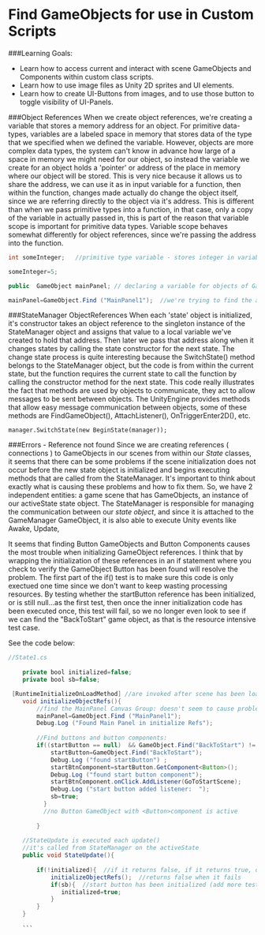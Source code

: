 # Find GameObjects for use in Custom Scripts

###Learning Goals:
- Learn how to access current and interact with scene GameObjects and Components within custom class scripts.
- Learn how to use image files as Unity 2D sprites and UI elements.
- Learn how to create UI-Buttons from images, and to use those button to toggle visibility of UI-Panels.


###Object References
When we create object references, we're creating a variable that stores a memory address for an object.  For primitive data-types, variables are a labeled space in memory that stores data of the type that we specified when we defined the variable.  However, objects are more complex data types, the system can't know in advance how large of a space in memory we might need for our object, so instead the variable we create for an object holds a 'pointer' or address of the place in memory where our object will be stored.  This is very nice because it allows us to share the address, we can use it as in input variable for a function, then within the function, changes made actually do change the object itself, since we are referring directly to the object via it's address.  This is different than when we pass primitive types into a function, in that case, only a copy of the variable in actually passed in, this is part of the reason that variable scope is important for primitive data types.  Variable scope behaves somewhat  differently for object references, since we're passing the address into the function. 

```java
int someInteger;   //primitive type variable - stores integer in variable's memory space

someInteger=5;

public  GameObject mainPanel; // declaring a variable for objects of GameObject type.

mainPanel=GameObject.Find ("MainPanel1");  //we're trying to find the address of the GameObject, so we can interact with it by calling it's methods or changing it's properties.

```

###StateManager ObjectReferences
When each 'state' object is initialized, it's constructor takes an object reference to the singleton instance of the StateManager object and assigns that value to a local variable we've created to hold that address. Then later  we pass that address along when it changes states by calling the state constructor for the next state.  The change state process is quite interesting because the SwitchState() method belongs to the StateManager object, but the code is from within the current state, but the function requires the current state to call the function by calling the constructor method for the next state.  This code really illustrates the fact that methods are used by objects to communicate, they act to allow messages to be sent between objects. 
The UnityEngine provides methods that allow easy message communication between objects, some of these methods are FindGameObject(), AttachListener(), OnTriggerEnter2D(), etc.

```
manager.SwitchState(new BeginState(manager));
```

###Errors - Reference not found
Since we are creating references ( connections ) to GameObjects in our scenes from within our *State* classes, it seems that there can be some problems if the scene initialization does not occur before the new state object is initialized and begins executing methods that are called from the StateManager.  It's important to think about exactly what is causing these problems and how to fix them.  So, we have 2 independent entities:  a game scene that has GameObjects, an instance of our activeState state object.  The StateManager is responsible for managing the communication between our *state object*, and since it is attached to the GameManager GameObject, it is also able to execute Unity events like Awake, Update,  


It seems that finding Button GameObjects and Button Components causes the most trouble when initializing GameObject references.  I think that by wrapping the initialization of these references in an if statement where you check to verify the GameObject Button has been found will resolve the problem. The first part of the if() test is to make sure this code is only exectued one time since we don't want to keep wasting processing resources. By testing whether the startButton reference has been initialized, or is still null...as the first test, then once the inner initialization code has been executed once, this test will fail, so we no longer even look to see if we can find the "BackToStart" game object, as that is the resource intensive test case. 

See the code below:

```java
//State1.cs
    
    private bool initialized=false;
	private bool sb=false;

 [RuntimeInitializeOnLoadMethod] //are invoked after scene has been loaded
	void initializeObjectRefs(){ 
	    //find the MainPanel Canvas Group: doesn't seem to cause problems
		mainPanel=GameObject.Find ("MainPanel1");
		Debug.Log ("Found Main Panel in initialize Refs");
		
		//Find buttons and button components: 
		if((startButton == null)  && GameObject.Find("BackToStart") != null){ 
			startButton=GameObject.Find("BackToStart");
			Debug.Log ("found startButton")	;
			startBtnComponent=startButton.GetComponent<Button>();
			Debug.Log ("found start button component");
			startBtnComponent.onClick.AddListener(GoToStartScene);
			Debug.Log ("start button added listener:  ");
			sb=true;
		  }  
		  //no Button GameObject with <Button>component is active
		
		}
		
	//StateUpdate is executed each update() 
	//it's called from StateManager on the activeState
	public void StateUpdate(){  
	    
	    if(!initialized){  //if it returns false, if it returns true, don't run it again
	        initializeObjectRefs();  //returns false when it fails
	        if(sb){  //start button has been initialized (add more tests in here if you have more buttons, all flags need to be true:  if(sb && sb2 && sb3)
	           initialized=true;
	        }
	    }	
	}
	
	```
	
	


